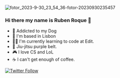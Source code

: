 
![fotor_2023-9-30_23_54_36-fotor-20230930235457](https://github.com/0xRoque/0xRoque/assets/121243340/bfde65cd-bf9c-4ba0-8a06-2f143f37b168)
### Hi there my name is Ruben Roque 👋

- 🐶 Addicted to my Dog
- 🌃 I'm based in Lisbon
- 🧑‍💻 I'm currently learning to code at Edit.
- 🥋 Jiu-jitsu purple belt.
- 🎮 I love CS and LoL
- ☕️ I can't get enough of coffee.

  
[![Twitter Follow](https://img.shields.io/twitter/follow/rubenroque5?label=RubenRoque)](https://twitter.com/intent/follow?screen_name=rubenroque5)

